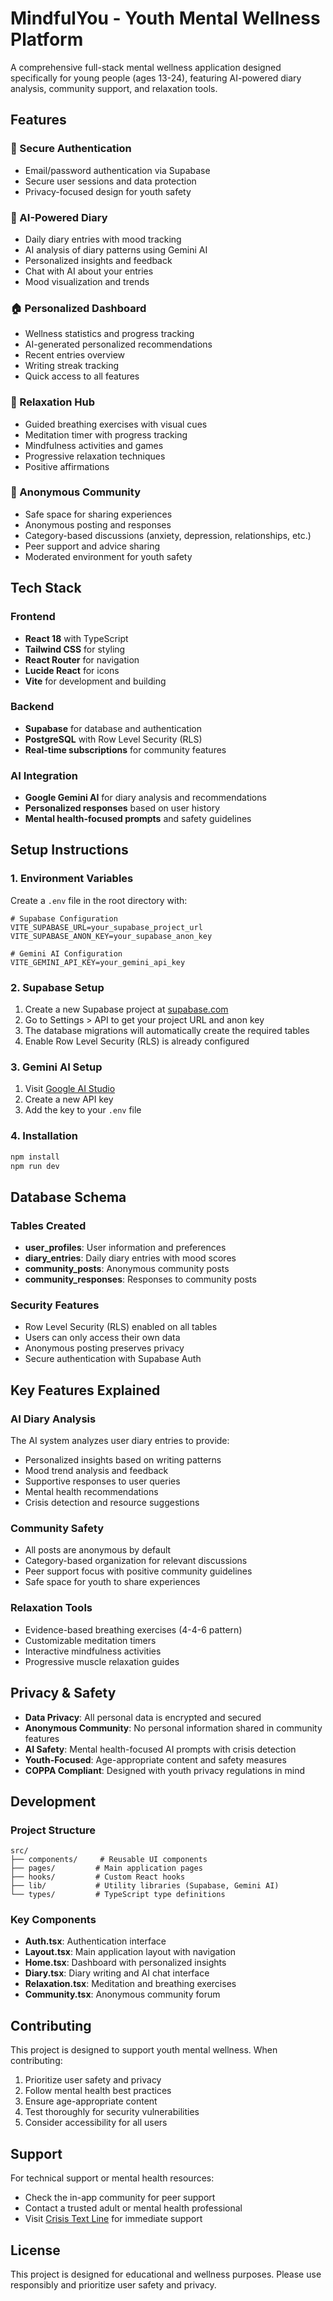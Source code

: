 # MindfulYou - Youth Mental Wellness Platform

A comprehensive full-stack mental wellness application designed specifically for young people (ages 13-24), featuring AI-powered diary analysis, community support, and relaxation tools.

## Features

### 🔐 Secure Authentication
- Email/password authentication via Supabase
- Secure user sessions and data protection
- Privacy-focused design for youth safety

### 📔 AI-Powered Diary
- Daily diary entries with mood tracking
- AI analysis of diary patterns using Gemini AI
- Personalized insights and feedback
- Chat with AI about your entries
- Mood visualization and trends

### 🏠 Personalized Dashboard
- Wellness statistics and progress tracking
- AI-generated personalized recommendations
- Recent entries overview
- Writing streak tracking
- Quick access to all features

### 🧘 Relaxation Hub
- Guided breathing exercises with visual cues
- Meditation timer with progress tracking
- Mindfulness activities and games
- Progressive relaxation techniques
- Positive affirmations

### 👥 Anonymous Community
- Safe space for sharing experiences
- Anonymous posting and responses
- Category-based discussions (anxiety, depression, relationships, etc.)
- Peer support and advice sharing
- Moderated environment for youth safety

## Tech Stack

### Frontend
- **React 18** with TypeScript
- **Tailwind CSS** for styling
- **React Router** for navigation
- **Lucide React** for icons
- **Vite** for development and building

### Backend
- **Supabase** for database and authentication
- **PostgreSQL** with Row Level Security (RLS)
- **Real-time subscriptions** for community features

### AI Integration
- **Google Gemini AI** for diary analysis and recommendations
- **Personalized responses** based on user history
- **Mental health-focused prompts** and safety guidelines

## Setup Instructions

### 1. Environment Variables
Create a `.env` file in the root directory with:

```env
# Supabase Configuration
VITE_SUPABASE_URL=your_supabase_project_url
VITE_SUPABASE_ANON_KEY=your_supabase_anon_key

# Gemini AI Configuration
VITE_GEMINI_API_KEY=your_gemini_api_key
```

### 2. Supabase Setup
1. Create a new Supabase project at [supabase.com](https://supabase.com)
2. Go to Settings > API to get your project URL and anon key
3. The database migrations will automatically create the required tables
4. Enable Row Level Security (RLS) is already configured

### 3. Gemini AI Setup
1. Visit [Google AI Studio](https://makersuite.google.com/app/apikey)
2. Create a new API key
3. Add the key to your `.env` file

### 4. Installation
```bash
npm install
npm run dev
```

## Database Schema

### Tables Created
- **user_profiles**: User information and preferences
- **diary_entries**: Daily diary entries with mood scores
- **community_posts**: Anonymous community posts
- **community_responses**: Responses to community posts

### Security Features
- Row Level Security (RLS) enabled on all tables
- Users can only access their own data
- Anonymous posting preserves privacy
- Secure authentication with Supabase Auth

## Key Features Explained

### AI Diary Analysis
The AI system analyzes user diary entries to provide:
- Personalized insights based on writing patterns
- Mood trend analysis and feedback
- Supportive responses to user queries
- Mental health recommendations
- Crisis detection and resource suggestions

### Community Safety
- All posts are anonymous by default
- Category-based organization for relevant discussions
- Peer support focus with positive community guidelines
- Safe space for youth to share experiences

### Relaxation Tools
- Evidence-based breathing exercises (4-4-6 pattern)
- Customizable meditation timers
- Interactive mindfulness activities
- Progressive muscle relaxation guides

## Privacy & Safety

- **Data Privacy**: All personal data is encrypted and secured
- **Anonymous Community**: No personal information shared in community features
- **AI Safety**: Mental health-focused AI prompts with crisis detection
- **Youth-Focused**: Age-appropriate content and safety measures
- **COPPA Compliant**: Designed with youth privacy regulations in mind

## Development

### Project Structure
```
src/
├── components/     # Reusable UI components
├── pages/         # Main application pages
├── hooks/         # Custom React hooks
├── lib/           # Utility libraries (Supabase, Gemini AI)
└── types/         # TypeScript type definitions
```

### Key Components
- **Auth.tsx**: Authentication interface
- **Layout.tsx**: Main application layout with navigation
- **Home.tsx**: Dashboard with personalized insights
- **Diary.tsx**: Diary writing and AI chat interface
- **Relaxation.tsx**: Meditation and breathing exercises
- **Community.tsx**: Anonymous community forum

## Contributing

This project is designed to support youth mental wellness. When contributing:
1. Prioritize user safety and privacy
2. Follow mental health best practices
3. Ensure age-appropriate content
4. Test thoroughly for security vulnerabilities
5. Consider accessibility for all users

## Support

For technical support or mental health resources:
- Check the in-app community for peer support
- Contact a trusted adult or mental health professional
- Visit [Crisis Text Line](https://www.crisistextline.org/) for immediate support

## License

This project is designed for educational and wellness purposes. Please use responsibly and prioritize user safety and privacy.